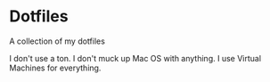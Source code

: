 Dotfiles
========

A collection of my dotfiles

I don't use a ton. I don't muck up Mac OS with anything. I use Virtual Machines for everything.
